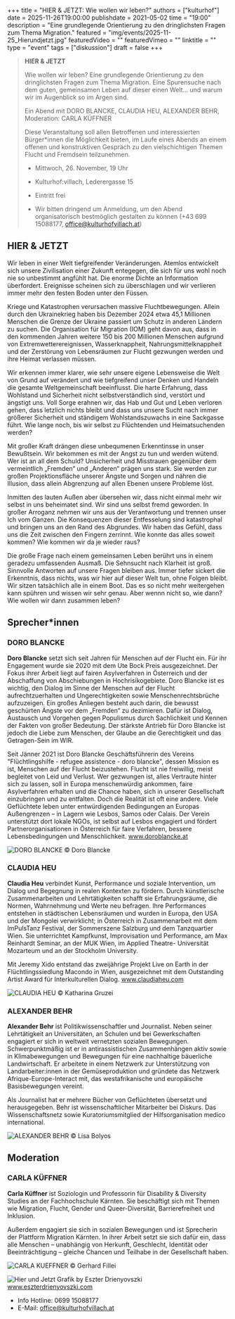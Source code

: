 +++
title = "HIER & JETZT: Wie wollen wir leben?"
authors = ["kulturhof"]
date = 2025-11-26T19:00:00
publishdate = 2021-05-02
time = "19:00"
description = "Eine grundlegende Orientierung zu den dringlichsten Fragen zum Thema Migration."
featured = "img/events/2025-11-25_Hierundjetzt.jpg"
featuredVideo = ""
featuredVimeo = ""
linktitle = ""
type = "event"
tags = ["diskussion"]
draft = false
+++


> **HIER & JETZT**
> 
> Wie wollen wir leben? Eine grundlegende Orientierung zu den dringlichsten Fragen zum Thema Migration. Eine Spurensuche nach dem guten, gemeinsamen Leben auf dieser einen Welt... und warum wir im Augenblick so im Argen sind.
>
> Ein Abend mit DORO BLANCKE, CLAUDIA HEU, ALEXANDER BEHR, Moderation: CARLA KÜFFNER
>
> Diese Veranstaltung soll allen Betroffenen und interessierten Bürger\*innen die Möglichkeit bieten, im Laufe eines Abends an einem offenen und konstruktiven Gespräch zu den vielschichtigen Themen Flucht und Fremdsein teilzunehmen.
> 
> - Mittwoch, 26. November, 19 Uhr
> 
> - Kulturhof:villach, Lederergasse 15
>
> - Eintritt frei
>
> - Wir bitten dringend um Anmeldung, um den Abend organisatorisch bestmöglich gestalten zu können (+43 699 15088177, office@kulturhofvillach.at)


## HIER & JETZT

Wir leben in einer Welt tiefgreifender Veränderungen. Atemlos entwickelt sich unsere Zivilisation einer Zukunft entegegen, die sich für uns wohl noch nie so unbestimmt angfühlt hat. Die enorme Dichte an Information überfordert. Ereignisse scheinen sich zu überschlagen und wir verlieren immer mehr den festen Boden unter den Füssen.

Kriege und Katastrophen verursachen massive Fluchtbewegungen. Allein durch den Ukrainekrieg haben bis Dezember 2024 etwa 45,1 Millionen Menschen die Grenze der Ukraine passiert um Schutz in anderen Ländern zu suchen. Die Organisation für Migration (IOM) geht davon aus, dass in den kommenden Jahren weitere 150 bis 200 Millionen Menschen aufgrund von Extremwetterereignissen, Wasserknappheit, Nahrungsmittelknappheit und der Zerstörung von Lebensräumen zur Flucht
gezwungen werden und ihre Heimat verlassen müssen.

Wir erkennen immer klarer, wie sehr unsere eigene Lebensweise die Welt von Grund auf verändert und wie tiefgreifend unser Denken und Handeln die gesamte Weltgemeinschaft beeinflusst. Die harte Erfahrung, dass Wohlstand und Sicherheit nicht selbstverständlich sind, verstört und ängstigt uns. Voll Sorge erahnen wir, das Hab und Gut und Leben verloren gehen, dass letzlich nichts bleibt und dass uns unsere Sucht nach immer größerer Sicherheit und ständigem Wohlstandszuwachs in eine Sackgasse führt. Wie lange noch, bis wir selbst zu Flüchtenden und Heimatsuchenden werden?

Mit großer Kraft drängen diese unbequmenen Erkenntinsse in unser Bewußtsein. Wir bekommen es mit der Angst zu tun und werden wütend. Wer ist an all dem Schuld? Unsicherheit und Misstrauen gegenüber dem vermeintlich „Fremden“ und „Anderen“ prägen uns stark. Sie werden zur großen Projektionsfläche unserer Ängste und Sorgen und nähren die Illusion, dass allein Abgrenzung auf allen Ebenen unsere Probleme löst.

Inmitten des lauten Außen aber übersehen wir, dass nicht einmal mehr wir selbst in uns beheimatet sind. Wir sind uns selbst fremd geworden. In großer Arroganz nehmen wir uns aus der Verantwortung und trennen unser Ich vom Ganzen. Die Konsequenzen dieser Entfesselung sind katastrophal und bringen uns an den Rand des Abgrundes. Wir haben das Gefühl, dass uns die Zeit zwischen den Fingern zerrinnt. Wie konnte das alles soweit kommen? Wie kommen wir da je wieder raus?

Die große Frage nach einem gemeinsamen Leben berührt uns in einem geradezu umfassenden Ausmaß. Die Sehnsucht nach Klarheit ist groß. Sinnvolle Antworten auf unsere Fragen bleiben aus. Immer tiefer sickert die Erkenntnis, dass nichts, was wir hier auf dieser Welt tun, ohne Folgen bleibt. Wir sitzen tatsächlich alle in einem Boot. Das es so nicht mehr weitergehen kann spühren und wissen wir sehr genau. Aber wennn nicht so, wie dann? Wie wollen wir dann zusammen leben?

## Sprecher\*innen

### DORO BLANCKE
**Doro Blancke** setzt sich seit Jahren für Menschen auf der Flucht ein. Für ihr Engagement wurde sie 2020 mit dem Ute Bock Preis ausgezeichnet. Der Fokus ihrer Arbeit liegt auf fairen Asylverfahren in Österreich und der Abschaffung von Abschiebungen in Hochrisikogebiete. Doro Blancke ist es wichtig, den Dialog im Sinne der Menschen auf der Flucht aufrechtzuerhalten und Ungerechtigkeiten sowie Menschenrechtsbrüche aufzuzeigen. Ein großes Anliegen besteht auch darin, die bewusst geschürten Ängste vor dem „Fremden“ zu dezimieren. Dafür ist Dialog, Austausch und Vorgehen gegen Populismus durch Sachlichkeit und Kennen der Fakten von großer Bedeutung. Der stärkste Antrieb für Doro Blancke ist jedoch die Liebe zum Menschen, der Glaube an die Gerechtigkeit und das Getragen-Sein im WIR.

Seit Jänner 2021 ist Doro Blancke Geschäftsführerin des Vereins "Flüchtlingshilfe - refugee assistence - doro blancke", dessen Mission es ist, Menschen auf der Flucht beizustehen. Flucht ist nie freiwillig, meist begleitet von Leid und Verlust. Wer gezwungen ist, alles Vertraute hinter sich zu lassen, soll in Europa menschenwürdig ankommen, faire Asylverfahren erhalten und die Chance haben, sich in unserer Gesellschaft einzubringen und zu entfalten. Doch die Realität ist oft eine andere. Viele Geflüchtete leben unter entwürdigenden Bedingungen an Europas Außengrenzen – in Lagern wie Lesbos, Samos oder Calais. Der Verein unterstützt dort lokale NGOs, ist selbst auf Lesbos engagiert und fördert Partnerorganisationen in Österreich für faire Verfahren, bessere Lebensbedingungen und Menschlichkeit.
www.doroblancke.at

![DORO BLANCKE](/img/events/2025-11-26_DoroBlancke_c_DoroBlancke.jpg)
© Doro Blancke


### CLAUDIA HEU
**Claudia Heu** verbindet Kunst, Performance und soziale Intervention, um Dialog und Begegnung in realen Kontexten zu fördern. Durch künstlerische Zusammenarbeiten und Lehrtätigkeiten schafft sie Erfahrungsräume, die Normen, Wahrnehmung und Werte neu befragen. Ihre Performances entstehen in städtischen Lebensräumen und wurden in Europa, den USA und der Mongolei verwirklicht; in Österreich in Zusammenarbeit mit dem ImPulsTanz Festival, der Sommerszene Salzburg und dem Tanzquartier Wien. Sie unterrichtet Kampfkunst, Improvisation und Performance, am Max Reinhardt Seminar, an der MUK Wien, im Applied Theatre- Universität Mozarteum und an der Stockholm University.

Mit Jeremy Xido entstand das zweijährige Projekt Live on Earth in der Flüchtlingssiedlung Macondo in Wien, ausgezeichnet mit dem Outstanding Artist Award für Interkulturellen Dialog.
www.claudiaheu.com

![CLAUDIA HEU](/img/events/2025-11-26_ClaudiaHeu_c_KatharinaGruzei.jpeg)
© Katharina Gruzei


### ALEXANDER BEHR
**Alexander Behr** ist Politikwissenschaftler und Journalist. Neben seiner Lehrtätigkeit an Universitäten, an Schulen und bei Gewerkschaften engagiert er sich in weltweit vernetzten sozialen Bewegungen. Schwerpunktmäßig ist er in antirassistischen Zusammenhängen aktiv sowie in Klimabewegungen und Bewegungen für eine nachhaltige bäuerliche Landwirtschaft. Er arbeitete in einem Netzwerk zur Unterstützung von Landarbeiter:innen in der Gemüseproduktion und gründete das Netzwerk Afrique-Europe-Interact mit, das westafrikanische und europäische Basisbewegungen vereint.

Als Journalist hat er mehrere Bücher von Geflüchteten übersetzt und herausgegeben. Behr ist wissenschaftlicher Mitarbeiter bei Diskurs. Das Wissenschaftsnetz sowie Kuratoriumsmitglied der Hilfsorganisation medico international.

![ALEXANDER BEHR](/img/events/2025-11-26_AlexanderBehr_c_LisaBolyos_small.jpg)
© Lisa Bolyos


## Moderation
### CARLA KÜFFNER
**Carla Küffner** ist Soziologin und Professorin für Disability & Diversity Studies an der Fachhochschule Kärnten.
Sie beschäftigt sich mit Themen wie Migration, Flucht, Gender und Queer-Diversität, Barrierefreiheit und Inklusion.

Außerdem engagiert sie sich in sozialen Bewegungen und ist Sprecherin der Plattform Migration Kärnten. In ihrer Arbeit setzt sie sich dafür ein, dass alle Menschen – unabhängig von Herkunft, Geschlecht, Identität oder Beeinträchtigung – gleiche Chancen und Teilhabe in der Gesellschaft haben.

![CARLA KUEFFNER](/img/events/2025-11-26_CarlaKueffner_c_GerhardFillei.jpg)
© Gerhard Fillei

![Hier und Jetzt](/img/events/2025-11-26_hier_und_jetzt_POST.jpg)
Grafik by Eszter Drienyovszki
www.eszterdrienyovszki.com


- Info Hotline: 0699 15088177 
- E-Mail: office@kulturhofvillach.at

